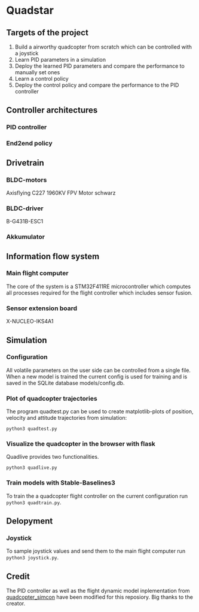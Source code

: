 # Quadstar

## Targets of the project

1. Build a airworthy quadcopter from scratch which can be controlled with a joystick
2. Learn PID parameters in a simulation
3. Deploy the learned PID parameters and compare the performance to manually set ones
4. Learn a control policy 
5. Deploy the control policy and compare the performance to the PID controller

## Controller architectures

### PID controller

### End2end policy

## Drivetrain

### BLDC-motors

Axisflying C227 1960KV FPV Motor schwarz

### BLDC-driver

B-G431B-ESC1 

### Akkumulator

## Information flow system

### Main flight computer

The core of the system is a STM32F411RE microcontroller which computes all processes required for the flight controller which includes sensor fusion.

### Sensor extension board

X-NUCLEO-IKS4A1

## Simulation

### Configuration

All volatile parameters on the user side can be controlled from a single file.
When a new model is trained the current config is used for training and is saved in the SQLite database models/config.db.

### Plot of quadcopter trajectories

The program quadtest.py can be used to create matplotlib-plots of position, velocity and attitude trajectories from simulation:

```python3 quadtest.py```

### Visualize the quadcopter in the browser with flask

Quadlive provides two functionalities.

```python3 quadlive.py```

### Train models with Stable-Baselines3

To train the a quadcopter flight controller on the current configuration run ```python3 quadtrain.py```.

## Delopyment

### Joystick

To sample joystick values and send them to the main flight computer run ```python3 joystick.py```.

## Credit

The PID controller as well as the flight dynamic model inplementation from [quadcopter_simcon](https://github.com/bobzwik/Quadcopter_SimCon) have been modified for this reposiory. Big thanks to the creator.  

